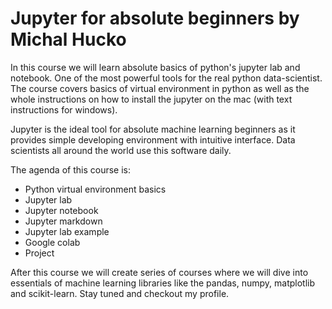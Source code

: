 # Jupyter for absolute beginners by Michal Hucko
In this course we will learn absolute basics of python's jupyter lab and notebook. One of the most powerful tools for the real python data-scientist. The course covers basics of virtual environment  in python as well as the whole instructions on how to install the jupyter on the mac (with text instructions for windows).

Jupyter is the ideal tool for absolute machine learning beginners as it provides simple developing environment with intuitive interface. Data scientists all around the world use this software daily. 

The agenda of this course is: 
- Python virtual environment basics 
- Jupyter lab
- Jupyter notebook
- Jupyter markdown
- Jupyter lab example
- Google colab
- Project

After this course we will create series of courses where we will dive into essentials of machine learning libraries like the pandas, numpy, matplotlib and scikit-learn. Stay tuned and checkout my profile.  